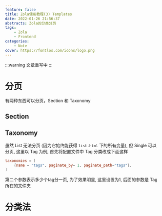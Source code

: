 ```yaml
---
feature: false
title: Zola使用教程(3) Templates
date: 2022-01-26 21:56:37
abstracts: Zola的分类分页
tags:
    - Zola
    - Frontend
categories:
    - Note
cover: https://fontlos.com/icons/logo.png
---
```


:::warning
文章重写中
:::

# 分页

有两种东西可以分页，Section 和 Taxonomy

## Section

## Taxonomy

虽然 List 无法分页 (因为它始终能获得 `list.html` 下的所有变量), 但 Single 可以分页, 这里以 Tag 为例, 首先将配置文件中 Tag 分类改成下面这样

```toml
taxonomies = [
    {name = "tags", paginate_by= 1, paginate_path="tags"},
]
```

第二个参数表示多少个tag分一页, 为了效果明显, 这里设置为1, 后面的参数是 Tag 所在的文件夹

# 分类法

